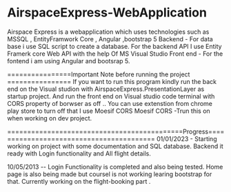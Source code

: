 # AirspaceExpress-WebApplication
Airspace Express is a webapplication which uses technologies such as MSSQL , EntityFramwork Core , Angular ,bootstrap 5
Backend - For data base i use SQL script to create a database. For the backend API I use Entity Framerk core Web API with the help Of MS Visual Studio
Front end - For the fontend i am using Angular and bootsrap 5. 

================Important Note before running the project ================
If you want to run this program kindly run the back end on the Visual studion with AirspaceExpress.PresentationLayer as startup project. 
And run the front end on Visual studio code terminal with CORS property of borwser as off .. You can use extenstion from chrome play store to turn off that I use Moesif CORS
Moesif CORS -Trun this on when working on dev project. 

 ============================================Progress=========================================
01/01/2023 - Starting working on project with some documentation and SQL database. Backend it ready with Login functionality and All flight details. 

10/05/2013 -- Login Functionality is completed and also being tested. Home page is also being made but coursel is not working learing bootstrap for that. 
Currently working on the flight-booking part . 
